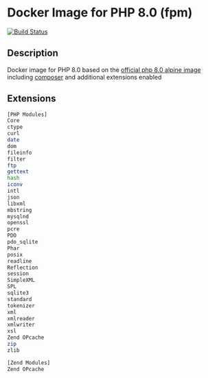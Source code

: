 # Docker Image for PHP 8.0 (fpm)
[![Build Status](https://travis-ci.org/tmtde/php80-fpm.svg?branch=master)](https://travis-ci.org/tmtde/php80-fpm)

## Description

Docker image for PHP 8.0 based on the [official php 8.0 alpine image](https://github.com/docker-library/php/tree/master/8.0/alpine3.12/fpm) including [composer](https://getcomposer.org) and additional extensions enabled

## Extensions

```sh
[PHP Modules]
Core
ctype
curl
date
dom
fileinfo
filter
ftp
gettext
hash
iconv
intl
json
libxml
mbstring
mysqlnd
openssl
pcre
PDO
pdo_sqlite
Phar
posix
readline
Reflection
session
SimpleXML
SPL
sqlite3
standard
tokenizer
xml
xmlreader
xmlwriter
xsl
Zend OPcache
zip
zlib

[Zend Modules]
Zend OPcache
```
